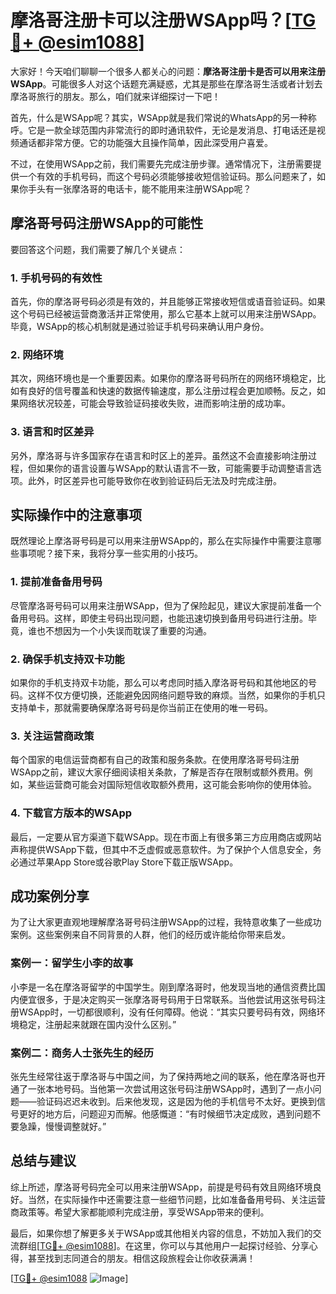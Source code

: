 # 摩洛哥注册卡可以注册WSApp吗？[[TG💪+ @esim1088](https://t.me/s/esim1088)]

大家好！今天咱们聊聊一个很多人都关心的问题：**摩洛哥注册卡是否可以用来注册WSApp**。可能很多人对这个话题充满疑惑，尤其是那些在摩洛哥生活或者计划去摩洛哥旅行的朋友。那么，咱们就来详细探讨一下吧！

首先，什么是WSApp呢？其实，WSApp就是我们常说的WhatsApp的另一种称呼。它是一款全球范围内非常流行的即时通讯软件，无论是发消息、打电话还是视频通话都非常方便。它的功能强大且操作简单，因此深受用户喜爱。

不过，在使用WSApp之前，我们需要先完成注册步骤。通常情况下，注册需要提供一个有效的手机号码，而这个号码必须能够接收短信验证码。那么问题来了，如果你手头有一张摩洛哥的电话卡，能不能用来注册WSApp呢？

## 摩洛哥号码注册WSApp的可能性

要回答这个问题，我们需要了解几个关键点：

### 1. 手机号码的有效性

首先，你的摩洛哥号码必须是有效的，并且能够正常接收短信或语音验证码。如果这个号码已经被运营商激活并正常使用，那么它基本上就可以用来注册WSApp。毕竟，WSApp的核心机制就是通过验证手机号码来确认用户身份。

### 2. 网络环境

其次，网络环境也是一个重要因素。如果你的摩洛哥号码所在的网络环境稳定，比如有良好的信号覆盖和快速的数据传输速度，那么注册过程会更加顺畅。反之，如果网络状况较差，可能会导致验证码接收失败，进而影响注册的成功率。

### 3. 语言和时区差异

另外，摩洛哥与许多国家存在语言和时区上的差异。虽然这不会直接影响注册过程，但如果你的语言设置与WSApp的默认语言不一致，可能需要手动调整语言选项。此外，时区差异也可能导致你在收到验证码后无法及时完成注册。

## 实际操作中的注意事项

既然理论上摩洛哥号码是可以用来注册WSApp的，那么在实际操作中需要注意哪些事项呢？接下来，我将分享一些实用的小技巧。

### 1. 提前准备备用号码

尽管摩洛哥号码可以用来注册WSApp，但为了保险起见，建议大家提前准备一个备用号码。这样，即使主号码出现问题，也能迅速切换到备用号码进行注册。毕竟，谁也不想因为一个小失误而耽误了重要的沟通。

### 2. 确保手机支持双卡功能

如果你的手机支持双卡功能，那么可以考虑同时插入摩洛哥号码和其他地区的号码。这样不仅方便切换，还能避免因网络问题导致的麻烦。当然，如果你的手机只支持单卡，那就需要确保摩洛哥号码是你当前正在使用的唯一号码。

### 3. 关注运营商政策

每个国家的电信运营商都有自己的政策和服务条款。在使用摩洛哥号码注册WSApp之前，建议大家仔细阅读相关条款，了解是否存在限制或额外费用。例如，某些运营商可能会对国际短信收取额外费用，这可能会影响你的使用体验。

### 4. 下载官方版本的WSApp

最后，一定要从官方渠道下载WSApp。现在市面上有很多第三方应用商店或网站声称提供WSApp下载，但其中不乏虚假或恶意软件。为了保护个人信息安全，务必通过苹果App Store或谷歌Play Store下载正版WSApp。

## 成功案例分享

为了让大家更直观地理解摩洛哥号码注册WSApp的过程，我特意收集了一些成功案例。这些案例来自不同背景的人群，他们的经历或许能给你带来启发。

### 案例一：留学生小李的故事

小李是一名在摩洛哥留学的中国学生。刚到摩洛哥时，他发现当地的通信资费比国内便宜很多，于是决定购买一张摩洛哥号码用于日常联系。当他尝试用这张号码注册WSApp时，一切都很顺利，没有任何障碍。他说：“其实只要号码有效，网络环境稳定，注册起来就跟在国内没什么区别。”

### 案例二：商务人士张先生的经历

张先生经常往返于摩洛哥与中国之间，为了保持两地之间的联系，他在摩洛哥也开通了一张本地号码。当他第一次尝试用这张号码注册WSApp时，遇到了一点小问题——验证码迟迟未收到。后来他发现，这是因为他的手机信号不太好。更换到信号更好的地方后，问题迎刃而解。他感慨道：“有时候细节决定成败，遇到问题不要急躁，慢慢调整就好。”

## 总结与建议

综上所述，摩洛哥号码完全可以用来注册WSApp，前提是号码有效且网络环境良好。当然，在实际操作中还需要注意一些细节问题，比如准备备用号码、关注运营商政策等。希望大家都能顺利完成注册，享受WSApp带来的便利。

最后，如果你想了解更多关于WSApp或其他相关内容的信息，不妨加入我们的交流群组[[TG💪+ @esim1088](https://t.me/s/esim1088)]。在这里，你可以与其他用户一起探讨经验、分享心得，甚至找到志同道合的朋友。相信这段旅程会让你收获满满！

[[TG💪+ @esim1088](https://t.me/s/esim1088) ![Image](https://i.postimg.cc/4NQfJmqS/Snipaste-2025-05-13-00-14-12.png)]